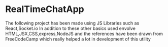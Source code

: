 # RealTimeChatApp
The following project has been made using JS Libraries such as React,Socket.io
In addition to these other basics used envolve HTML,JSX,CSS,express,NodeJS
and the references have been drawn from FreeCodeCamp which really helped a lot in development of this utility
